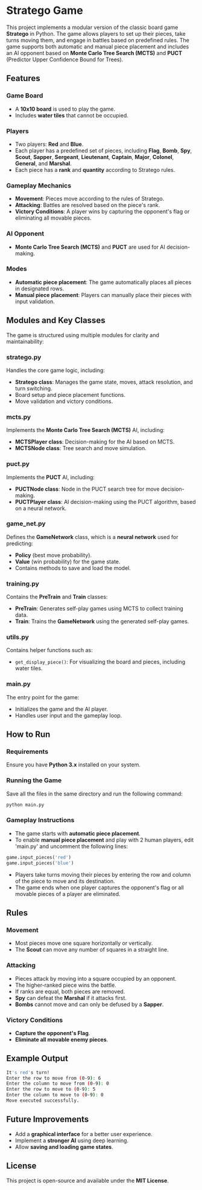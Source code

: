 # Stratego Game

This project implements a modular version of the classic board game **Stratego** in Python. The game allows players to set up their pieces, take turns moving them, and engage in battles based on predefined rules. The game supports both automatic and manual piece placement and includes an AI opponent based on **Monte Carlo Tree Search (MCTS)** and **PUCT** (Predictor Upper Confidence Bound for Trees).

## Features

### Game Board
- A **10x10 board** is used to play the game.
- Includes **water tiles** that cannot be occupied.

### Players
- Two players: **Red** and **Blue**.
- Each player has a predefined set of pieces, including **Flag**, **Bomb**, **Spy**, **Scout**, **Sapper**, **Sergeant**, **Lieutenant**, **Captain**, **Major**, **Colonel**, **General**, and **Marshal**.
- Each piece has a **rank** and **quantity** according to Stratego rules.

### Gameplay Mechanics
- **Movement**: Pieces move according to the rules of Stratego.
- **Attacking**: Battles are resolved based on the piece's rank.
- **Victory Conditions**: A player wins by capturing the opponent's flag or eliminating all movable pieces.

### AI Opponent
- **Monte Carlo Tree Search (MCTS)** and **PUCT** are used for AI decision-making.

### Modes
- **Automatic piece placement**: The game automatically places all pieces in designated rows.
- **Manual piece placement**: Players can manually place their pieces with input validation.

## Modules and Key Classes

The game is structured using multiple modules for clarity and maintainability:

### **stratego.py**
Handles the core game logic, including:
- **Stratego class**: Manages the game state, moves, attack resolution, and turn switching.
- Board setup and piece placement functions.
- Move validation and victory conditions.

### **mcts.py**
Implements the **Monte Carlo Tree Search (MCTS)** AI, including:
- **MCTSPlayer class**: Decision-making for the AI based on MCTS.
- **MCTSNode class**: Tree search and move simulation.

### **puct.py**
Implements the **PUCT** AI, including:
- **PUCTNode class**: Node in the PUCT search tree for move decision-making.
- **PUCTPlayer class**: AI decision-making using the PUCT algorithm, based on a neural network.

### **game_net.py**
Defines the **GameNetwork** class, which is a **neural network** used for predicting:
- **Policy** (best move probability).
- **Value** (win probability) for the game state.
- Contains methods to save and load the model.

### **training.py**
Contains the **PreTrain** and **Train** classes:
- **PreTrain**: Generates self-play games using MCTS to collect training data.
- **Train**: Trains the **GameNetwork** using the generated self-play games.

### **utils.py**
Contains helper functions such as:
- `get_display_piece()`: For visualizing the board and pieces, including water tiles.

### **main.py**
The entry point for the game:
- Initializes the game and the AI player.
- Handles user input and the gameplay loop.

## How to Run

### Requirements
Ensure you have **Python 3.x** installed on your system.

### Running the Game
Save all the files in the same directory and run the following command:
```bash
python main.py
```

### Gameplay Instructions
- The game starts with **automatic piece placement**.
- To enable **manual piece placement** and play with 2 human players, edit 'main.py' and uncomment the following lines:
```python
game.input_pieces('red')
game.input_pieces('blue')
```
- Players take turns moving their pieces by entering the row and column of the piece to move and its destination.
- The game ends when one player captures the opponent's flag or all movable pieces of a player are eliminated.

## Rules

### Movement
- Most pieces move one square horizontally or vertically.
- The **Scout** can move any number of squares in a straight line.

### Attacking
- Pieces attack by moving into a square occupied by an opponent.
- The higher-ranked piece wins the battle.
- If ranks are equal, both pieces are removed.
- **Spy** can defeat the **Marshal** if it attacks first.
- **Bombs** cannot move and can only be defused by a **Sapper**.

### Victory Conditions
- **Capture the opponent's Flag**.
- **Eliminate all movable enemy pieces**.

## Example Output
```bash
It's red's turn!
Enter the row to move from (0-9): 6
Enter the column to move from (0-9): 0
Enter the row to move to (0-9): 5
Enter the column to move to (0-9): 0
Move executed successfully.
```

## Future Improvements
- Add a **graphical interface** for a better user experience.
- Implement a **stronger AI** using deep learning.
- Allow **saving and loading game states**.

## License
This project is open-source and available under the **MIT License**.

